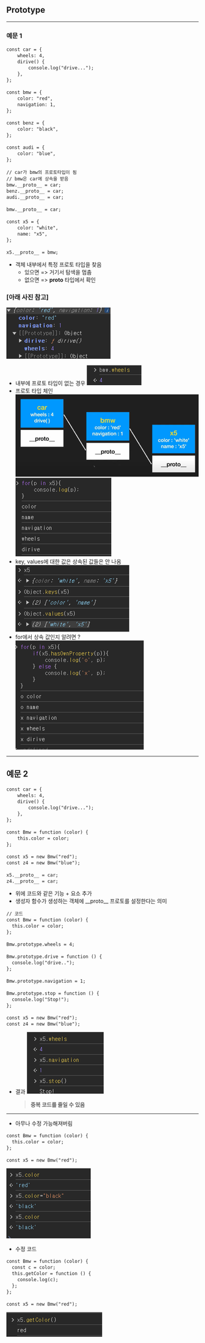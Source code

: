 ## Prototype

---

### 예문 1

```
const car = {
    wheels: 4,
    dirive() {
        console.log("drive...");
    },
};

const bmw = {
    color: "red",
    navigation: 1,
};

const benz = {
    color: "black",
};

const audi = {
    color: "blue",
};

// car가 bmw의 프로토타입이 됨
// bmw은 car에 상속을 받음
bmw.__proto__ = car;
benz.__proto__ = car;
audi.__proto__ = car;

bmw.__proto__ = car;

const x5 = {
    color: "white",
    name: "x5",
};

x5.__proto__ = bmw;
```

- 객체 내부에서 특정 프로토 타입을 찾음
  - 있으면 => 거기서 탐색을 멈춤
  - 없으면 => **proto** 타입에서 확인

### [아래 사진 참고]

![alt text](imgs/propotype-1.png)

- 내부에 프로토 타입이 없는 경우
  ![alt text](imgs/propotype-2.png)
- 프로토 타입 체인
  ![alt text](imgs/propotype-3.png)
  ![alt text](imgs/propotype-4.png)
- key, values에 대한 값은 상속된 값들은 안 나옴
  ![alt text](imgs/propotype-5.png)
- for에서 상속 값인지 알려면 ?
  ![alt text](imgs/propotype-6.png)

---

## 예문 2

```
const car = {
    wheels: 4,
    dirive() {
        console.log("drive...");
    },
};

const Bmw = function (color) {
    this.color = color;
};

const x5 = new Bmw("red");
const z4 = new Bmw("blue");

x5.__proto__ = car;
z4.__proto__ = car;
```

- 위에 코드와 같은 기능 + 요소 추가
- 생성자 함수가 생성하는 객체에 \_\_proto\_\_ 프로토를 설정한다는 의미

```
// 코드
const Bmw = function (color) {
  this.color = color;
};

Bmw.prototype.wheels = 4;

Bmw.prototype.drive = function () {
  console.log("drive..");
};

Bmw.prototype.navigation = 1;

Bmw.prototype.stop = function () {
  console.log("Stop!");
};

const x5 = new Bmw("red");
const z4 = new Bmw("blue");
```

- 결과
  ![alt text](imgs/propotype-7.png)
  > **중복 코드를 줄일 수 있음**

---

- 아무나 수정 가능해져버림

```
const Bmw = function (color) {
  this.color = color;
};

const x5 = new Bmw("red");
```

![alt text](imgs/propotype-8.png)

- 수정 코드

```
const Bmw = function (color) {
  const c = color;
  this.getColor = function () {
    console.log(c);
  };
};

const x5 = new Bmw("red");
```

![alt text](imgs/propotype-9.png)
